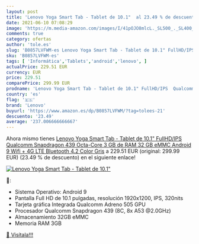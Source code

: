 ```yaml
---
layout: post
title: 'Lenovo Yoga Smart Tab - Tablet de 10.1"  al 23.49 % de descuento'
date: 2021-06-10 07:08:29
image: 'https://m.media-amazon.com/images/I/41pOJO8mlcL._SL500_._SL400_.jpg'
comments: true
category: ofertas
author: 'tole.es'
slug: 'B0857LVFWM-es Lenovo Yoga Smart Tab - Tablet de 10.1" FullHD/IPS...'
sku: 'B0857LVFWM-es'
tags: [ 'Informática','Tablets','android','lenovo', ]
actualPrice: 229.51 EUR
currency: EUR
price: 229.51
comparePrice: 299.99 EUR
prodname: 'Lenovo Yoga Smart Tab - Tablet de 10.1" FullHD/IPS  Qualcomm Snapdragon 439 Octa-Core  3 GB de RAM  32 GB eMMC  Android 9  Wifi + 4G LTE  Bluetooth 4.2   Color Gris'
country: 'es'
flag: '🇪🇸'
brand: 'Lenovo'
buyurl: 'https://www.amazon.es/dp/B0857LVFWM/?tag=tolees-21'
descuento: '23.49'
average: '237.006666666667'
---
```


Ahora mismo tienes [Lenovo Yoga Smart Tab - Tablet de 10.1" FullHD/IPS  Qualcomm Snapdragon 439 Octa-Core  3 GB de RAM  32 GB eMMC  Android 9  Wifi + 4G LTE  Bluetooth 4.2   Color Gris](https://www.amazon.es/dp/B0857LVFWM/?tag=tolees-21) a 229.51 EUR (original: 299.99 EUR) (23.49 %  de descuento) en el siguiente enlace!

[![Lenovo Yoga Smart Tab - Tablet de 10.1" ](https://m.media-amazon.com/images/I/41pOJO8mlcL._SL500_._SL400_.jpg)](https://www.amazon.es/dp/B0857LVFWM/?tag=tolees-21)

🔎:

- Sistema Operativo: Android 9
- Pantalla Full HD de 10.1 pulgadas, resolución 1920x1200, IPS, 320nits
- Tarjeta gráfica Integrada Qualcomm Adreno 505 GPU
- Procesador Qualcomm Snapdragon 439 (8C, 8x A53 @2.0GHz)
- Almacenamiento 32GB eMMC
- Memoria RAM 3GB

[🛒 Visítala!!!](https://www.amazon.es/dp/B0857LVFWM/?tag=tolees-21)
